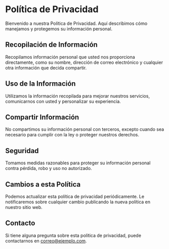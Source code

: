 # Política de Privacidad

Bienvenido a nuestra Política de Privacidad. Aquí describimos cómo manejamos y protegemos su información personal.

## Recopilación de Información

Recopilamos información personal que usted nos proporciona directamente, como su nombre, dirección de correo electrónico y cualquier otra información que decida compartir.

## Uso de la Información

Utilizamos la información recopilada para mejorar nuestros servicios, comunicarnos con usted y personalizar su experiencia.

## Compartir Información

No compartimos su información personal con terceros, excepto cuando sea necesario para cumplir con la ley o proteger nuestros derechos.

## Seguridad

Tomamos medidas razonables para proteger su información personal contra pérdida, robo y uso no autorizado.

## Cambios a esta Política

Podemos actualizar esta política de privacidad periódicamente. Le notificaremos sobre cualquier cambio publicando la nueva política en nuestro sitio web.

## Contacto

Si tiene alguna pregunta sobre esta política de privacidad, puede contactarnos en [correo@ejemplo.com](mailto:correo@ejemplo.com).
